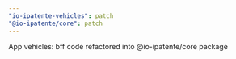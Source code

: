 ```yaml
---
"io-ipatente-vehicles": patch
"@io-ipatente/core": patch
---
```


App vehicles: bff code refactored into @io-ipatente/core package
